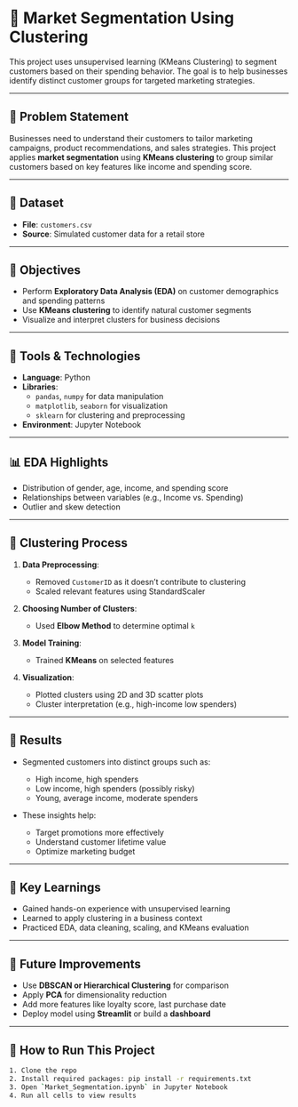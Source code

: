 # 🎯 Market Segmentation Using Clustering

This project uses unsupervised learning (KMeans Clustering) to segment customers based on their spending behavior. The goal is to help businesses identify distinct customer groups for targeted marketing strategies.

---

## 📌 Problem Statement

Businesses need to understand their customers to tailor marketing campaigns, product recommendations, and sales strategies. This project applies **market segmentation** using **KMeans clustering** to group similar customers based on key features like income and spending score.

---

## 📂 Dataset

- **File**: `customers.csv`
- **Source**: Simulated customer data for a retail store
---

## 🧠 Objectives

- Perform **Exploratory Data Analysis (EDA)** on customer demographics and spending patterns
- Use **KMeans clustering** to identify natural customer segments
- Visualize and interpret clusters for business decisions

---

## 🔧 Tools & Technologies

- **Language**: Python
- **Libraries**:
  - `pandas`, `numpy` for data manipulation
  - `matplotlib`, `seaborn` for visualization
  - `sklearn` for clustering and preprocessing
- **Environment**: Jupyter Notebook

---

## 📊 EDA Highlights

- Distribution of gender, age, income, and spending score
- Relationships between variables (e.g., Income vs. Spending)
- Outlier and skew detection

---

## 🤖 Clustering Process

1. **Data Preprocessing**:
   - Removed `CustomerID` as it doesn’t contribute to clustering
   - Scaled relevant features using StandardScaler

2. **Choosing Number of Clusters**:
   - Used **Elbow Method** to determine optimal `k`

3. **Model Training**:
   - Trained **KMeans** on selected features

4. **Visualization**:
   - Plotted clusters using 2D and 3D scatter plots
   - Cluster interpretation (e.g., high-income low spenders)

---

## 🧩 Results

- Segmented customers into distinct groups such as:
  - High income, high spenders
  - Low income, high spenders (possibly risky)
  - Young, average income, moderate spenders

- These insights help:
  - Target promotions more effectively
  - Understand customer lifetime value
  - Optimize marketing budget

---

## 📌 Key Learnings

- Gained hands-on experience with unsupervised learning
- Learned to apply clustering in a business context
- Practiced EDA, data cleaning, scaling, and KMeans evaluation

---

## 🚀 Future Improvements

- Use **DBSCAN or Hierarchical Clustering** for comparison
- Apply **PCA** for dimensionality reduction
- Add more features like loyalty score, last purchase date
- Deploy model using **Streamlit** or build a **dashboard**

---

## 📁 How to Run This Project

```bash
1. Clone the repo
2. Install required packages: pip install -r requirements.txt
3. Open `Market_Segmentation.ipynb` in Jupyter Notebook
4. Run all cells to view results
